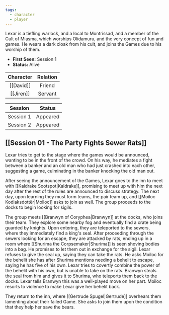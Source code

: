 ```yaml
---
tags:
  - character
  - player
---
```

Lexar is a tiefling warlock, and a local to Montrissad, and a member of the Cult of Miasma, which worships Olidamuru, and the very concept of fun and games. He wears a dark cloak from his cult, and joins the Games due to his worship of them.

- **First Seen:** Session 1
- **Status:** Alive

| Character | Relation |
| :--: | :--: |
| [[David]] | Friend |
| [[Jiren]] | Servant |

| Session | Status |
| :--: | :--: |
| Session 1 | Appeared |
| Session 2 | Appeared |
## [[Session 01 - The Party Fights Sewer Rats]]
Lexar tries to get to the stage where the games would be announced, wanting to be in the front of the crowd. On his way, he mediates a fight between a banker and an old man who had just crashed into each other, suggesting a game, culminating in the banker knocking the old man out.

After seeing the announcement of the Games, Lexar goes to the inn to meet with [[Kaldrake Sootspot|Kaldrake]], promising to meet up with him the next day after the rest of the rules are announced to discuss strategy. The next day, upon learning they must form teams, the pair team up, and [[Moiloc Kodlaksdottër|Moiloc]] asks to join as well. The group proceeds to the docks to begin looking for sigils.

The group meets [[Branwyn of Coryphea|Branwyn]] at the docks, who joins their team. They explore some nearby fog and eventually find a crate being guarded by knights. Upon entering, they are teleported to the sewers, where they immediately find a king's seal. After proceeding through the sewers looking for an escape, they are attacked by rats, ending up in a room where [[Shurima the Corpsemaker|Shurima]] is seen shoving bodies into a bag. He promises to let them out in exchange for the sigil. Lexar refuses to give the seal up, saying they can take the rats. He asks Moiloc for the behelit she has after Shurima mentions needing a behelit to escape, saying he has five of his own. Lexar tries to covertly combine the power of the behelit with his own, but is unable to take on the rats. Branwyn steals the seal from him and gives it to Shurima, who teleports them back to the docks. Lexar tells Branwyn this was a well-played move on her part. Moiloc resorts to violence to make Lexar give her behelit back.

They return to the inn, where [[Gertrude Spugel|Gertrude]] overhears them lamenting about their failed Game. She asks to join them upon the condition that they help her save the bears.